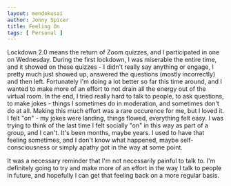 ```yaml
---
layout: mendokusai
author: Jonny Spicer
title: Feeling On
tags: [ Personal ]
---
```

Lockdown 2.0 means the return of Zoom quizzes, and I participated in one on Wednesday. During the first lockdown, I was miserable the entire time, and it showed on these quizzes - I
didn't really say anything or engage, I pretty much just showed up, answered the questions (mostly incorrectly) and then left. Fortunately I'm doing a lot better so far this time
around, and I wanted to make more of an effort to not drain all the energy out of the virtual room. In the end, I tried really hard to talk to people, to ask questions, to make jokes -
things I sometimes do in moderation, and sometimes don't do at all. Making this much effort was a rare occurence for me, but I loved it. I felt "on" - my jokes were landing, things
flowed, everything felt easy. I was trying to think of the last time I felt socially "on" in this way as part of a group, and I can't. It's been months, maybe years. I used to have
that feeling sometimes, and I don't know what happened, maybe self-consciousness or simply apathy got in the way at some point.

It was a necessary reminder that I'm not necessarily painful to talk to. I'm definitely going to try and make more of an effort in the way I talk to people in future, and hopefully
I can get that feeling back on a more regular basis.
